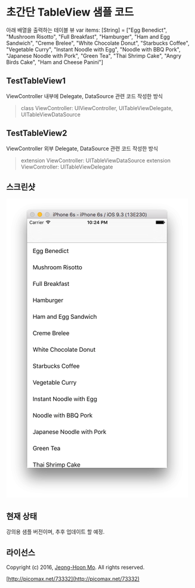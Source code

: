 # 초간단 TableView 샘플 코드

아래 배열을 출력하는 테이블 뷰
var items: [String] = ["Egg Benedict", "Mushroom Risotto", "Full Breakfast", "Hamburger", "Ham and Egg Sandwich", "Creme Brelee", "White Chocolate Donut", "Starbucks Coffee", "Vegetable Curry", "Instant Noodle with Egg", "Noodle with BBQ Pork", "Japanese Noodle with Pork", "Green Tea", "Thai Shrimp Cake", "Angry Birds Cake", "Ham and Cheese Panini"]


## TestTableView1
ViewController 내부에 Delegate, DataSource 관련 코드 작성한 방식
> class ViewController: UIViewController, UITableViewDelegate, UITableViewDataSource

## TestTableView2
ViewController 외부 Delegate, DataSource 관련 코드 작성한 방식
> extension ViewController: UITableViewDataSource
> extension ViewController: UITableViewDelegate

## 스크린샷

![](https://raw.githubusercontent.com/picomax/TableViewSwift/master/Screenshot.png)



## 현재 상태

강의용 샘플 버전이며, 추후 업데이트 할 예정.


## 라이선스

Copyright (c) 2016, [Jeong-Hoon Mo](https://github.com/picomax).
All rights reserved.

[http://picomax.net/73332](http://picomax.net/73332)

